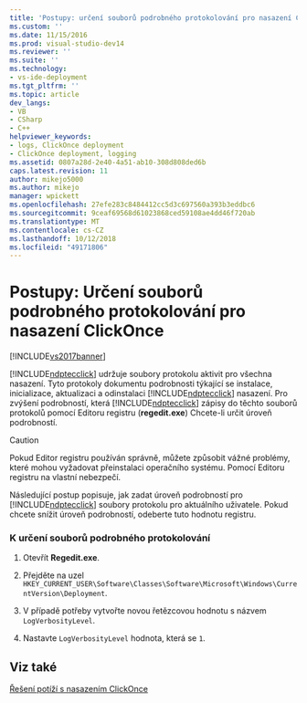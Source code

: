 ```yaml
---
title: 'Postupy: určení souborů podrobného protokolování pro nasazení ClickOnce | Dokumentace Microsoftu'
ms.custom: ''
ms.date: 11/15/2016
ms.prod: visual-studio-dev14
ms.reviewer: ''
ms.suite: ''
ms.technology:
- vs-ide-deployment
ms.tgt_pltfrm: ''
ms.topic: article
dev_langs:
- VB
- CSharp
- C++
helpviewer_keywords:
- logs, ClickOnce deployment
- ClickOnce deployment, logging
ms.assetid: 0807a28d-2e40-4a51-ab10-308d808ded6b
caps.latest.revision: 11
author: mikejo5000
ms.author: mikejo
manager: wpickett
ms.openlocfilehash: 27efe283c8484412cc5d3c697560a393b3eddbc6
ms.sourcegitcommit: 9ceaf69568d61023868ced59108ae4dd46f720ab
ms.translationtype: MT
ms.contentlocale: cs-CZ
ms.lasthandoff: 10/12/2018
ms.locfileid: "49171806"
---
```

# <a name="how-to-specify-verbose-log-files-for-clickonce-deployments"></a>Postupy: Určení souborů podrobného protokolování pro nasazení ClickOnce
[!INCLUDE[vs2017banner](../includes/vs2017banner.md)]

[!INCLUDE[ndptecclick](../includes/ndptecclick-md.md)] udržuje soubory protokolu aktivit pro všechna nasazení. Tyto protokoly dokumentu podrobnosti týkající se instalace, inicializace, aktualizaci a odinstalaci [!INCLUDE[ndptecclick](../includes/ndptecclick-md.md)] nasazení. Pro zvýšení podrobností, která [!INCLUDE[ndptecclick](../includes/ndptecclick-md.md)] zápisy do těchto souborů protokolů pomocí Editoru registru (**regedit.exe**) Chcete-li určit úroveň podrobností.  
  
> [!CAUTION]
>  Pokud Editor registru používán správně, můžete způsobit vážné problémy, které mohou vyžadovat přeinstalaci operačního systému. Pomocí Editoru registru na vlastní nebezpečí.  
  
 Následující postup popisuje, jak zadat úroveň podrobností pro [!INCLUDE[ndptecclick](../includes/ndptecclick-md.md)] soubory protokolu pro aktuálního uživatele. Pokud chcete snížit úroveň podrobností, odeberte tuto hodnotu registru.  
  
### <a name="to-specify-verbose-log-files"></a>K určení souborů podrobného protokolování  
  
1.  Otevřít **Regedit.exe**.  
  
2.  Přejděte na uzel `HKEY_CURRENT_USER\Software\Classes\Software\Microsoft\Windows\CurrentVersion\Deployment`.  
  
3.  V případě potřeby vytvořte novou řetězcovou hodnotu s názvem `LogVerbosityLevel`.  
  
4.  Nastavte `LogVerbosityLevel` hodnota, která se `1`.  
  
## <a name="see-also"></a>Viz také  
 [Řešení potíží s nasazením ClickOnce](../deployment/troubleshooting-clickonce-deployments.md)



